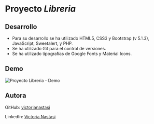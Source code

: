 # Proyecto _Libreria_

## Desarrollo

- Para su desarrollo se ha utilizado HTML5, CSS3 y Bootstrap (v 5.1.3), JavaScript, Sweetalert, y PHP.
- Se ha utilizado Git para el control de versiones.
- Se ha utilizado tipografías de Google Fonts y Material Icons.

## Demo

![Proyecto Libreria - Demo ](assets/proyecto_libreria.gif)

## Autora

GitHub: [victorianastasi](https://github.com/victorianastasi)

LinkedIn: [Victoria Nastasi](https://www.linkedin.com/in/victoria-nastasi-74b007237/)
